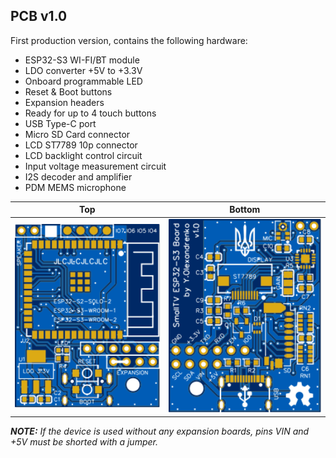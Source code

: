 <h2>PCB v1.0</h2>

First production version, contains the following hardware:
- ESP32-S3 WI-FI/BT module
- LDO converter +5V to +3.3V
- Onboard programmable LED
- Reset & Boot buttons
- Expansion headers
- Ready for up to 4 touch buttons
- USB Type-C port
- Micro SD Card connector
- LCD ST7789 10p connector
- LCD backlight control circuit
- Input voltage measurement circuit
- I2S decoder and amplifier
- PDM MEMS microphone

Top|Bottom
-|-
<img src="v1.0/SmallTV-ESP32-S3-Board-v1.0_PhotoTop.svg" width="480px">|<img src="v1.0/SmallTV-ESP32-S3-Board-v1.0_PhotoBottom.svg" width="480px">

***NOTE:** If the device is used without any expansion boards, pins VIN and +5V must be shorted with a jumper.*
